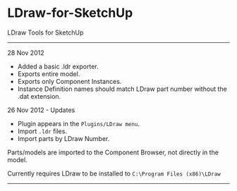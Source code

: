 LDraw-for-SketchUp
==================

LDraw Tools for SketchUp

----
28 Nov 2012

 * Added a basic .ldr exporter.
  * Exports entire model. 
  * Exports only Component Instances. 
  * Instance Definition names should match LDraw part number without the
   .dat extension.

26 Nov 2012 - Updates

* Plugin appears in the `Plugins/LDraw menu`.
* Import `.ldr` files.
* Import parts by LDraw Number.

Parts/models are imported to the Component Browser, not directly in the model.

Currently requires LDraw to be installed to `C:\Program Files (x86)\LDraw`

----

